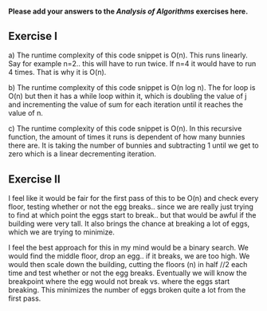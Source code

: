 #### Please add your answers to the ***Analysis of  Algorithms*** exercises here.

## Exercise I

a) The runtime complexity of this code snippet is O(n).
This runs linearly. Say for example n=2.. this will have to run twice.
If n=4 it would have to run 4 times. That is why it is O(n).

b) The runtime complexity of this code snippet is O(n log n).
The for loop is O(n) but then it has a while loop within it, 
which is doubling the value of j and incrementing the value of 
sum for each iteration until it reaches the value of n.

c) The runtime complexity of this code snippet is O(n).
In this recursive function, the amount of times it runs is dependent
of how many bunnies there are. It is taking the number of bunnies and 
subtracting 1 until we get to zero which is a linear decrementing iteration.

## Exercise II

I feel like it would be fair for the first pass of this to be O(n) and check every floor,
testing whether or not the egg breaks.. since we are really just trying to find at which
point the eggs start to break.. but that would be awful if the building were very tall. 
It also brings the chance at breaking a lot of eggs, which we are trying to minimize.

I feel the best approach for this in my mind would be a binary search. We would find the
middle floor, drop an egg.. if it breaks, we are too high. We would then scale down the 
building, cutting the floors (n) in half //2 each time and test whether or not the egg 
breaks. Eventually we will know the breakpoint where the egg would not break vs. where 
the eggs start breaking. This minimizes the number of eggs broken quite a lot from the
first pass.